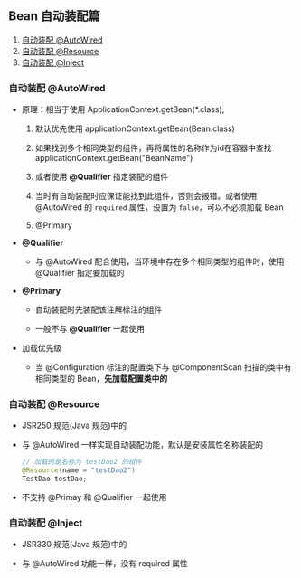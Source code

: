 ## Bean 自动装配篇

1. [自动装配 @AutoWired](#自动装配-@AutoWired)
2. [自动装配 @Resource](#自动装配-@Resource)
3. [自动装配 @Inject](#自动装配-@Inject)


### 自动装配 @AutoWired
- 原理：相当于使用 ApplicationContext.getBean(*.class);

    1. 默认优先使用 applicationContext.getBean(Bean.class)
    
    2. 如果找到多个相同类型的组件，再将属性的名称作为id在容器中查找 applicationContext.getBean("BeanName")

    3. 或者使用 **@Qualifier** 指定装配的组件

    4. 当时有自动装配时应保证能找到此组件，否则会报错。或者使用 @AutoWired 的 `required` 属性，设置为 `false`，可以不必须加载 Bean

    5. @Primary 


- **@Qualifier**
    - 与 @AutoWired 配合使用，当环境中存在多个相同类型的组件时，使用 @Qualifier 指定要加载的

- **@Primary** 
    
    - 自动装配时先装配该注解标注的组件
    
    - 一般不与 **@Qualifier** 一起使用

- 加载优先级

    - 当 @Configuration 标注的配置类下与 @ComponentScan 扫描的类中有相同类型的 Bean，**先加载配置类中的** 


### 自动装配 @Resource
- JSR250 规范(Java 规范)中的

- 与 @AutoWired 一样实现自动装配功能，默认是安装属性名称装配的
    ```java
    // 加载的是名称为 testDao2 的组件
    @Resource(name = "testDao2")
    TestDao testDao;
    ```

- 不支持 @Primay 和 @Qualifier 一起使用

### 自动装配 @Inject
- JSR330 规范(Java 规范)中的

- 与 @AutoWired 功能一样，没有 required 属性
